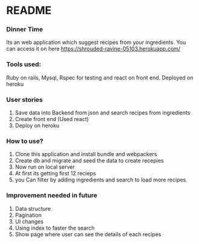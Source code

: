 # README
### Dinner Time
Its an web application which suggest recipes from your ingredients. 
You can access it on here https://shrouded-ravine-05103.herokuapp.com/ 

### Tools used:
Ruby on rails, Mysql, Rspec for testing and react on front end. Deployed on heroku

### User stories
1. Save data into Backend from json and search recipes from ingredients
2. Create front end (Used react)
3. Deploy on heroku

### How to use?
1. Clone this application and install bundle and webpackers
2. Create db and migrate and seed the data to create recepies
3. Now run on local server 
4. At first its getting first 12 recieps 
5. you Can filter by adding ingredients and search to load more recipes

### Improvement needed in future
1. Data structure
2. Pagination
3. UI changes
4. Using index to faster the search
5. Show page where user can see the details of each recipes

